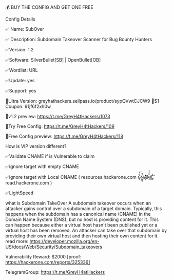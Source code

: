 💰 BUY THE CONFIG AND GET ONE FREE

Config Details

✅ Name: SubOver

✅ Description: Subdomain Takeover Scanner for Bug Bounty Hunters

✅Version: 1.2

✅Software: SilverBullet[SB] | OpenBullet[OB]

✅Wordlist: URL

✅Update: yes

✅Support: yes

🛒Ultra Version: greyhathackers.sellpass.io/product/sypQVwtCJCW9
🎁$1 Coupon: 91jf6f2xh0w

👾v1.2 preview: https://t.me/GreyH4tHackers/1073

👾Try Free Config: https://t.me/GreyH4tHackers/109

👾Free Config preview: https://t.me/GreyH4tHackers/118

How is VIP version different?

✅Validate CNAME if is Vulnerable to claim

✅ignore target with empty CNAME

✅ignore target with Local CNAME ( resources.hackerone.com C̵͉͋̔͞N̺̻̔̆ͅA̷͙ͭͫ̕M͉̅ͮ͒ͤḚͭ̉̇͟ read.hackerone.com )

✅LightSpeed

what is Subdomain TakeOver A subdomain takeover occurs when an attacker gains control over a subdomain of a target domain. Typically, this happens when the subdomain has a canonical name (CNAME) in the Domain Name System (DNS), but no host is providing content for it. This can happen because either a virtual host hasn't been published yet or a virtual host has been removed. An attacker can take over that subdomain by providing their own virtual host and then hosting their own content for it. read more: https://developer.mozilla.org/en-US/docs/Web/Security/Subdomain_takeovers

Vulnerability Reward: $2000 [proof: https://hackerone.com/reports/325336]

TelegramGroup: https://t.me/GreyH4atHackers
